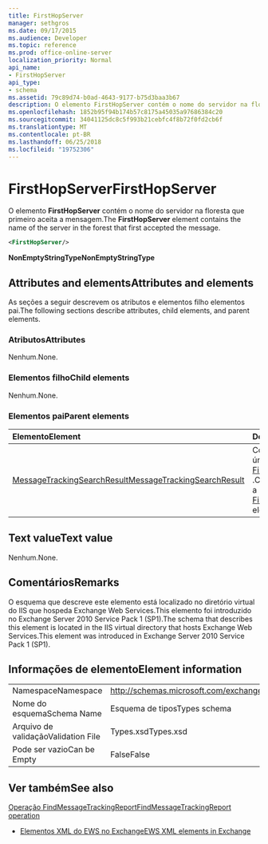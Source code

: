 ```yaml
---
title: FirstHopServer
manager: sethgros
ms.date: 09/17/2015
ms.audience: Developer
ms.topic: reference
ms.prod: office-online-server
localization_priority: Normal
api_name:
- FirstHopServer
api_type:
- schema
ms.assetid: 79c89d74-b0ad-4643-9177-b75d3baa3b67
description: O elemento FirstHopServer contém o nome do servidor na floresta que primeiro aceita a mensagem.
ms.openlocfilehash: 1852b95f94b174b57c8175a45035a97686384c20
ms.sourcegitcommit: 34041125dc8c5f993b21cebfc4f8b72f0fd2cb6f
ms.translationtype: MT
ms.contentlocale: pt-BR
ms.lasthandoff: 06/25/2018
ms.locfileid: "19752306"
---
```

# <a name="firsthopserver"></a><span data-ttu-id="095bc-103">FirstHopServer</span><span class="sxs-lookup"><span data-stu-id="095bc-103">FirstHopServer</span></span>

<span data-ttu-id="095bc-104">O elemento **FirstHopServer** contém o nome do servidor na floresta que primeiro aceita a mensagem.</span><span class="sxs-lookup"><span data-stu-id="095bc-104">The **FirstHopServer** element contains the name of the server in the forest that first accepted the message.</span></span> 
  
```xml
<FirstHopServer/>
```

 <span data-ttu-id="095bc-105">**NonEmptyStringType**</span><span class="sxs-lookup"><span data-stu-id="095bc-105">**NonEmptyStringType**</span></span>
## <a name="attributes-and-elements"></a><span data-ttu-id="095bc-106">Attributes and elements</span><span class="sxs-lookup"><span data-stu-id="095bc-106">Attributes and elements</span></span>

<span data-ttu-id="095bc-107">As seções a seguir descrevem os atributos e elementos filho elementos pai.</span><span class="sxs-lookup"><span data-stu-id="095bc-107">The following sections describe attributes, child elements, and parent elements.</span></span>
  
### <a name="attributes"></a><span data-ttu-id="095bc-108">Atributos</span><span class="sxs-lookup"><span data-stu-id="095bc-108">Attributes</span></span>

<span data-ttu-id="095bc-109">Nenhum.</span><span class="sxs-lookup"><span data-stu-id="095bc-109">None.</span></span>
  
### <a name="child-elements"></a><span data-ttu-id="095bc-110">Elementos filho</span><span class="sxs-lookup"><span data-stu-id="095bc-110">Child elements</span></span>

<span data-ttu-id="095bc-111">Nenhum.</span><span class="sxs-lookup"><span data-stu-id="095bc-111">None.</span></span>
  
### <a name="parent-elements"></a><span data-ttu-id="095bc-112">Elementos pai</span><span class="sxs-lookup"><span data-stu-id="095bc-112">Parent elements</span></span>

|<span data-ttu-id="095bc-113">**Elemento**</span><span class="sxs-lookup"><span data-stu-id="095bc-113">**Element**</span></span>|<span data-ttu-id="095bc-114">**Descrição**</span><span class="sxs-lookup"><span data-stu-id="095bc-114">**Description**</span></span>|
|:-----|:-----|
|[<span data-ttu-id="095bc-115">MessageTrackingSearchResult</span><span class="sxs-lookup"><span data-stu-id="095bc-115">MessageTrackingSearchResult</span></span>](messagetrackingsearchresult.md) <br/> |<span data-ttu-id="095bc-116">Contém um resultado de mensagem única de um elemento [FindMessageTrackingReportResponse](findmessagetrackingreportresponse.md) .</span><span class="sxs-lookup"><span data-stu-id="095bc-116">Contains a single message result for a [FindMessageTrackingReportResponse](findmessagetrackingreportresponse.md) element.</span></span>  <br/> |
   
## <a name="text-value"></a><span data-ttu-id="095bc-117">Text value</span><span class="sxs-lookup"><span data-stu-id="095bc-117">Text value</span></span>

<span data-ttu-id="095bc-118">Nenhum.</span><span class="sxs-lookup"><span data-stu-id="095bc-118">None.</span></span>
  
## <a name="remarks"></a><span data-ttu-id="095bc-119">Comentários</span><span class="sxs-lookup"><span data-stu-id="095bc-119">Remarks</span></span>

<span data-ttu-id="095bc-120">O esquema que descreve este elemento está localizado no diretório virtual do IIS que hospeda Exchange Web Services.This elemento foi introduzido no Exchange Server 2010 Service Pack 1 (SP1).</span><span class="sxs-lookup"><span data-stu-id="095bc-120">The schema that describes this element is located in the IIS virtual directory that hosts Exchange Web Services.This element was introduced in Exchange Server 2010 Service Pack 1 (SP1).</span></span>
  
## <a name="element-information"></a><span data-ttu-id="095bc-121">Informações de elemento</span><span class="sxs-lookup"><span data-stu-id="095bc-121">Element information</span></span>

|||
|:-----|:-----|
|<span data-ttu-id="095bc-122">Namespace</span><span class="sxs-lookup"><span data-stu-id="095bc-122">Namespace</span></span>  <br/> |http://schemas.microsoft.com/exchange/services/2006/types  <br/> |
|<span data-ttu-id="095bc-123">Nome do esquema</span><span class="sxs-lookup"><span data-stu-id="095bc-123">Schema Name</span></span>  <br/> |<span data-ttu-id="095bc-124">Esquema de tipos</span><span class="sxs-lookup"><span data-stu-id="095bc-124">Types schema</span></span>  <br/> |
|<span data-ttu-id="095bc-125">Arquivo de validação</span><span class="sxs-lookup"><span data-stu-id="095bc-125">Validation File</span></span>  <br/> |<span data-ttu-id="095bc-126">Types.xsd</span><span class="sxs-lookup"><span data-stu-id="095bc-126">Types.xsd</span></span>  <br/> |
|<span data-ttu-id="095bc-127">Pode ser vazio</span><span class="sxs-lookup"><span data-stu-id="095bc-127">Can be Empty</span></span>  <br/> |<span data-ttu-id="095bc-128">False</span><span class="sxs-lookup"><span data-stu-id="095bc-128">False</span></span>  <br/> |
   
## <a name="see-also"></a><span data-ttu-id="095bc-129">Ver também</span><span class="sxs-lookup"><span data-stu-id="095bc-129">See also</span></span>



[<span data-ttu-id="095bc-130">Operação FindMessageTrackingReport</span><span class="sxs-lookup"><span data-stu-id="095bc-130">FindMessageTrackingReport operation</span></span>](findmessagetrackingreport-operation.md)


- [<span data-ttu-id="095bc-131">Elementos XML do EWS no Exchange</span><span class="sxs-lookup"><span data-stu-id="095bc-131">EWS XML elements in Exchange</span></span>](ews-xml-elements-in-exchange.md)

